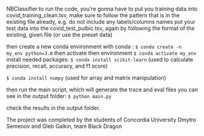 NBClassifier
to run the code, you're gonna have to put you training data into covid_training_clean.tsv, make sure to follow the pattern that is in the existing file already, e.g. do not include any labels/columns names
put your test data into the covid_test_pulbic.tsv, again by following the format of the existing, given file (or use the preset data)

then create a new conda environment with conda :
```$ conda create -n my_env python=3.8```
then activate then environment
```$ conda activate my_env```
install needed packages:
```$ conda install scikit-learn``` (used to calculate precision, recall, accuracy, and f1 score)

```$ conda install numpy``` (used for array and matrix manipulation)

then run the main script, which will generate the trace and eval files you can see in the output folder:
```$ python main.py```

check the results in the output folder.

The project was completed by the students of Concordia University Dmytro Semenov and Gleb Galkin, team Black Dragon